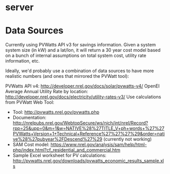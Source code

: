 server
======

# Data Sources

Currently using PVWatts API v3 for savings information.  Given a system system size (in kW) and a lat/lon, it will return a 30 year cost model based on a bunch of internal assumptions on total system cost, utility rate information, etc.

Ideally, we'd probably use a combination of data sources to have more realistic numbers (and ones that mirrored the PVWatt tool):

PVWatts API v4: http://developer.nrel.gov/docs/solar/pvwatts-v4/
OpenEI Average Annual Utility Rate by location:  http://developer.nrel.gov/docs/electricity/utility-rates-v3/
Use calculations from PVWatt Web Tool:
- Tool: http://pvwatts.nrel.gov/pvwatts.php
- Documentation: http://nrelpubs.nrel.gov/WebtopSecure/ws/nich/int/nrel/Record?rpp=25&upp=0&m=1&w=NATIVE%28%27TITLE_V+ph+words+%27%27PVWatts+Version+1+Technical+Reference%27%27%27%29&order=native%28%27pubyear%2FDescend%27%29 (currently not working)
- SAM Cost model: https://www.nrel.gov/analysis/sam/help/html-php/index.html?cf_residential_and_commercial.htm
- Sample Excel worksheet for PV calculations: http://pvwatts.nrel.gov/downloads/pvwatts_economic_results_sample.xls